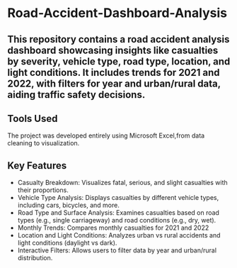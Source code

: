 # Road-Accident-Dashboard-Analysis
This repository contains a road accident analysis dashboard showcasing insights like casualties by severity, vehicle type, road type, location, and light conditions. It includes trends for 2021 and 2022, with filters for year and urban/rural data, aiding traffic safety decisions.
---
## Tools Used
The project was developed entirely using Microsoft Excel,from data cleaning to visualization.
## Key Features
+ Casualty Breakdown: Visualizes fatal, serious, and slight casualties with their proportions.
+ Vehicle Type Analysis: Displays casualties by different vehicle types, including cars, bicycles, and more.
+ Road Type and Surface Analysis: Examines casualties based on road types (e.g., single carriageway) and road conditions (e.g., dry, wet).
+ Monthly Trends: Compares monthly casualties for 2021 and 2022
+ Location and Light Conditions: Analyzes urban vs rural accidents and light conditions (daylight vs dark).
+ Interactive Filters: Allows users to filter data by year and urban/rural distribution.

